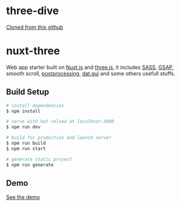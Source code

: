 # three-dive

[Cloned from this github](https://github.com/clementroche/nuxt-three)

# nuxt-three

Web app starter built on [Nuxt.js](https://nuxtjs.org/) and [three.js](https://threejs.org/), it includes [SASS](https://sass-lang.com/), [GSAP](https://greensock.com/gsap/), smooth scroll, [postprocessing](https://github.com/vanruesc/postprocessing), [dat.gui](https://github.com/dataarts/dat.gui) and some others usefull stuffs.

## Build Setup

```bash
# install dependencies
$ npm install

# serve with hot reload at localhost:3000
$ npm run dev

# build for production and launch server
$ npm run build
$ npm run start

# generate static project
$ npm run generate
```

## Demo

[See the demo](https://nuxt-three.netlify.app/)
